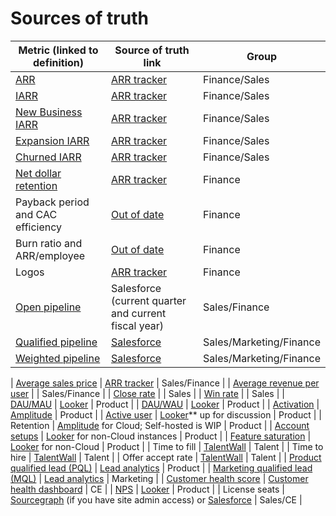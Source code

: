 # Sources of truth

| Metric (linked to definition)                                       | Source of truth link                                                                                                             | Group                   |
| ------------------------------------------------------------------- | -------------------------------------------------------------------------------------------------------------------------------- | ----------------------- |
| [ARR](../../finance/index.md#arr)                                   | [ARR tracker](https://docs.google.com/spreadsheets/d/1Ao3Nqw6gH3yAuZtICV3xo35kKKnI9oKXnvPuTQ0Fh9c/edit#gid=1460993554&range=R21) | Finance/Sales           |
| [IARR](../../finance/index.md#iarr)                                 | [ARR tracker](https://docs.google.com/spreadsheets/d/1Ao3Nqw6gH3yAuZtICV3xo35kKKnI9oKXnvPuTQ0Fh9c/edit#gid=1460993554&range=R21) | Finance/Sales           |
| [New Business IARR](../../finance/index.md#new-iarr)                | [ARR tracker](https://docs.google.com/spreadsheets/d/1Ao3Nqw6gH3yAuZtICV3xo35kKKnI9oKXnvPuTQ0Fh9c/edit#gid=1460993554&range=R21) | Finance/Sales           |
| [Expansion IARR](../../finance/index.md#expansion-iarr)             | [ARR tracker](https://docs.google.com/spreadsheets/d/1Ao3Nqw6gH3yAuZtICV3xo35kKKnI9oKXnvPuTQ0Fh9c/edit#gid=1460993554&range=R21) | Finance/Sales           |
| [Churned IARR](../../finance/index.md#churned-arr)                  | [ARR tracker](https://docs.google.com/spreadsheets/d/1Ao3Nqw6gH3yAuZtICV3xo35kKKnI9oKXnvPuTQ0Fh9c/edit#gid=1460993554&range=R21) | Finance/Sales           |
| [Net dollar retention](../../finance/index.md#net-dollar-retention) | [ARR tracker](https://docs.google.com/spreadsheets/d/1Ao3Nqw6gH3yAuZtICV3xo35kKKnI9oKXnvPuTQ0Fh9c/edit#gid=1460993554&range=R21) | Finance                 |
| Payback period and CAC efficiency                                   | [Out of date](https://docs.google.com/spreadsheets/d/1mO0Sx8hv-RKZkwgF-6HWjQnCbGmowdvej9DuntKleNs/edit#gid=0)                    | Finance                 |
| Burn ratio and ARR/employee                                         | [Out of date](https://docs.google.com/spreadsheets/d/1mO0Sx8hv-RKZkwgF-6HWjQnCbGmowdvej9DuntKleNs/edit#gid=0)                    | Finance                 |
| Logos                                                               | [ARR tracker](https://docs.google.com/spreadsheets/d/1Ao3Nqw6gH3yAuZtICV3xo35kKKnI9oKXnvPuTQ0Fh9c/edit#gid=272783233)            | Finance                 |
| [Open pipeline](../../sales/index.md#open-pipeline)                 | Salesforce (current quarter and current fiscal year)                                                                             | Sales/Finance           |
| [Qualified pipeline](../../sales/index.md#qualified-pipeline)       | [Salesforce](https://sourcegraph2020.lightning.force.com/lightning/r/Report/00O5b000005HHICEA4/edit)                             | Sales/Marketing/Finance |
| [Weighted pipeline](../../sales/index.md#weighted-pipeline)         | [Salesforce](https://sourcegraph2020.lightning.force.com/lightning/r/Report/00O5b000005HcTpEAK/view)                             | Sales/Marketing/Finance |

| [Average sales price](../../finance/index.md#average-sales-price) | [ARR tracker](https://docs.google.com/spreadsheets/d/1Ao3Nqw6gH3yAuZtICV3xo35kKKnI9oKXnvPuTQ0Fh9c/edit#gid=272783233) | Sales/Finance |
| [Average revenue per user](../../finance/index.md#average-revenue-per-user) | | Sales/Finance |
| [Close rate](../../sales/index.md#close-rate) | | Sales |
| [Win rate](../../sales/index.md#win-rate) | | Sales |
| [DAU/MAU](../process/user_definitions.md#engagement-ratios) | [Looker](https://sourcegraph.looker.com/looks/1033) | Product |
| [DAU/WAU](../process/user_definitions.md#engagement-ratios) | [Looker](https://sourcegraph.looker.com/looks/1034) | Product |
| [Activation](../process/user_definitions.md#activated-user-cloud) | [Amplitude](https://analytics.amplitude.com/sourcegraph/dashboard/ya9aoy7/edit/74dtavg) | Product |
| [Active user](../process/user_definitions.md#active-user-cloud) | [](https://sourcegraph.looker.com/looks/729)[Looker](https://sourcegraph.looker.com/looks/729)\*\* up for discussion | Product |
| Retention | [](https://analytics.amplitude.com/sourcegraph/dashboard/ya9aoy7/edit/74dtavg)[Amplitude](https://analytics.amplitude.com/sourcegraph/dashboard/ya9aoy7/edit/74dtavg) for Cloud; Self-hosted is WIP | Product |
| [Account setups](../process/user_definitions.md#account-setup) | [](https://sourcegraph.looker.com/dashboards/257)[Looker](https://sourcegraph.looker.com/dashboards/257) for non-Cloud instances | Product |
| [Feature saturation](../process/user_definitions.md#engagement-ratios) | [](https://sourcegraph.looker.com/dashboards/217)[Looker](https://sourcegraph.looker.com/dashboards/217) for non-Cloud | Product |
| Time to fill | [TalentWall](https://www.talentwall.io/dashboard/widget-library/hires) | Talent |
| Time to hire | [TalentWall](https://www.talentwall.io/dashboard/widget-library/hires) | Talent |
| Offer accept rate | [TalentWall](https://www.talentwall.io/dashboard/widget-library/hires) | Talent |
| [Product qualified lead (PQL)](../process/product_led_growth.md#product-qualified-lead-pql) | [Lead analytics](https://docs.google.com/spreadsheets/d/1iV2xWABopIXRQPBw8MCeDR-HGSHneyVKHb8s07BXTUw/edit#gid=0) | Product |
| [Marketing qualified lead (MQL)](../process/product_led_growth.md#marketing-qualified-lead-mql) | [Lead analytics](https://docs.google.com/spreadsheets/d/1iV2xWABopIXRQPBw8MCeDR-HGSHneyVKHb8s07BXTUw/edit#gid=0) | Marketing |
| [Customer health score](../process/user_definitions.md#customer-health-score) | [Customer health dashboard](https://sourcegraph.looker.com/dashboards/179?Customer%20Engineer=&Account%20Executive=&Unique%20Server%20ID=&Region=) | CE |
| [NPS](../process/user_definitions.md#net-promotor-score-nps) | [Looker](https://sourcegraph.looker.com/dashboards/128?Unique+Server+ID=Uber&Time=48+months) | Product |
| License seats | [Sourcegraph](https://sourcegraph.com/site-admin/dotcom/product/licenses) (if you have site admin access) or [Salesforce](https://sourcegraph2020.lightning.force.com/lightning/r/Account/0013t00001Xie0zAAB/related/Product_Subscriptions__r/view) | Sales/CE |
